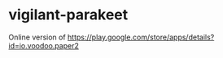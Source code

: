 # vigilant-parakeet
Online version of https://play.google.com/store/apps/details?id=io.voodoo.paper2
